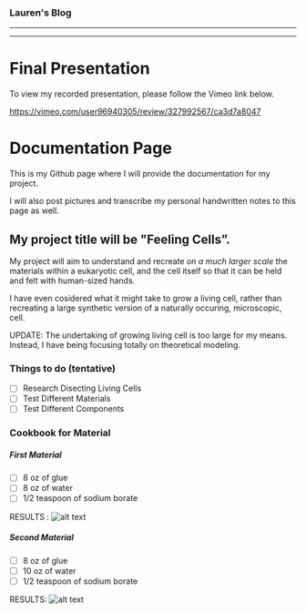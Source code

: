        
### Lauren's Blog ###

-------
-------

# Final Presentation

To view my recorded presentation, please follow the Vimeo link below. 

https://vimeo.com/user96940305/review/327992567/ca3d7a8047



# Documentation Page

This is my Github page where I will provide the documentation for my project.

I will also post pictures and transcribe my personal handwritten notes to this page as well. 



## **My project title will be "Feeling Cells”.**

My project will aim to understand and recreate _on a much larger scale_ the materials within a eukaryotic cell, 
and the cell itself so that it can be held and felt with human-sized hands. 


I have even cosidered what it might take to grow a living cell, rather than recreating a large synthetic version of 
a naturally occuring, microscopic, cell.

UPDATE: The undertaking of growing living cell is too large for my means. Instead, I have being focusing totally on theoretical modeling.

### **Things to do (tentative)**

- [ ] Research Disecting Living Cells
- [ ] Test Different Materials
- [ ] Test Different Components 

### Cookbook for Material 

##### First Material
- [ ] 8 oz of glue
- [ ] 8 oz of water
- [ ] 1/2 teaspoon of sodium borate

RESULTS : 
![alt text](https://github.com/ladkins19/Laurens-Github/blob/master/TARmG85xR6yCaa%25gj4wHAw.jpg)

##### Second Material
- [ ] 8 oz of glue
- [ ] 10 oz of water
- [ ] 1/2 teaspoon of sodium borate

RESULTS:
![alt text](https://github.com/ladkins19/Laurens-Github/blob/master/K7jEVouqTLC%25r%25aeUqqMOw.jpg)
